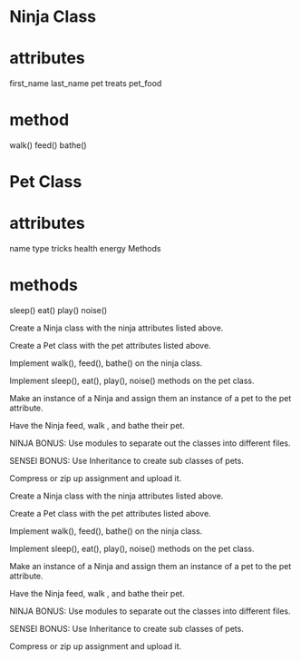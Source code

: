 # Ninja Class

# attributes
first_name
last_name
pet
treats
pet_food

# method
walk()
feed()
bathe()


# Pet Class

# attributes
name
type
tricks
health
energy
Methods

# methods
sleep()
eat()
play()
noise()


Create a Ninja class with the ninja attributes listed above.

Create a Pet class with the pet attributes listed above.

Implement walk(), feed(), bathe() on the ninja class.

Implement sleep(), eat(), play(), noise() methods on the pet class.

Make an instance of a Ninja and assign them an instance of a pet to the pet attribute.

Have the Ninja feed, walk , and bathe their pet.

NINJA BONUS: Use modules to separate out the classes into different files.

SENSEI BONUS: Use Inheritance to create sub classes of pets.

Compress or zip up assignment and upload it.

Create a Ninja class with the ninja attributes listed above.

Create a Pet class with the pet attributes listed above.

Implement walk(), feed(), bathe() on the ninja class.

Implement sleep(), eat(), play(), noise() methods on the pet class.

Make an instance of a Ninja and assign them an instance of a pet to the pet attribute.

Have the Ninja feed, walk , and bathe their pet.

NINJA BONUS: Use modules to separate out the classes into different files.

SENSEI BONUS: Use Inheritance to create sub classes of pets.

Compress or zip up assignment and upload it.